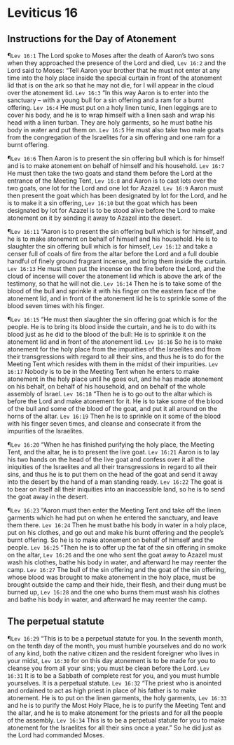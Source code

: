# Leviticus 16

## Instructions for the Day of Atonement
¶`Lev 16:1` The Lord spoke to Moses after the death of Aaron’s two sons when they approached the presence of the Lord and died,
`Lev 16:2` and the Lord said to Moses: “Tell Aaron your brother that he must not enter at any time into the holy place inside the special curtain in front of the atonement lid that is on the ark so that he may not die, for I will appear in the cloud over the atonement lid.
`Lev 16:3` “In this way Aaron is to enter into the sanctuary – with a young bull for a sin offering and a ram for a burnt offering.
`Lev 16:4` He must put on a holy linen tunic, linen leggings are to cover his body, and he is to wrap himself with a linen sash and wrap his head with a linen turban. They are holy garments, so he must bathe his body in water and put them on.
`Lev 16:5` He must also take two male goats from the congregation of the Israelites for a sin offering and one ram for a burnt offering.

¶`Lev 16:6` Then Aaron is to present the sin offering bull which is for himself and is to make atonement on behalf of himself and his household.
`Lev 16:7` He must then take the two goats and stand them before the Lord at the entrance of the Meeting Tent,
`Lev 16:8` and Aaron is to cast lots over the two goats, one lot for the Lord and one lot for Azazel.
`Lev 16:9` Aaron must then present the goat which has been designated by lot for the Lord, and he is to make it a sin offering,
`Lev 16:10` but the goat which has been designated by lot for Azazel is to be stood alive before the Lord to make atonement on it by sending it away to Azazel into the desert.

¶`Lev 16:11` “Aaron is to present the sin offering bull which is for himself, and he is to make atonement on behalf of himself and his household. He is to slaughter the sin offering bull which is for himself,
`Lev 16:12` and take a censer full of coals of fire from the altar before the Lord and a full double handful of finely ground fragrant incense, and bring them inside the curtain.
`Lev 16:13` He must then put the incense on the fire before the Lord, and the cloud of incense will cover the atonement lid which is above the ark of the testimony, so that he will not die.
`Lev 16:14` Then he is to take some of the blood of the bull and sprinkle it with his finger on the eastern face of the atonement lid, and in front of the atonement lid he is to sprinkle some of the blood seven times with his finger.

¶`Lev 16:15` “He must then slaughter the sin offering goat which is for the people. He is to bring its blood inside the curtain, and he is to do with its blood just as he did to the blood of the bull: He is to sprinkle it on the atonement lid and in front of the atonement lid.
`Lev 16:16` So he is to make atonement for the holy place from the impurities of the Israelites and from their transgressions with regard to all their sins, and thus he is to do for the Meeting Tent which resides with them in the midst of their impurities.
`Lev 16:17` Nobody is to be in the Meeting Tent when he enters to make atonement in the holy place until he goes out, and he has made atonement on his behalf, on behalf of his household, and on behalf of the whole assembly of Israel.
`Lev 16:18` “Then he is to go out to the altar which is before the Lord and make atonement for it. He is to take some of the blood of the bull and some of the blood of the goat, and put it all around on the horns of the altar.
`Lev 16:19` Then he is to sprinkle on it some of the blood with his finger seven times, and cleanse and consecrate it from the impurities of the Israelites.

¶`Lev 16:20` “When he has finished purifying the holy place, the Meeting Tent, and the altar, he is to present the live goat.
`Lev 16:21` Aaron is to lay his two hands on the head of the live goat and confess over it all the iniquities of the Israelites and all their transgressions in regard to all their sins, and thus he is to put them on the head of the goat and send it away into the desert by the hand of a man standing ready.
`Lev 16:22` The goat is to bear on itself all their iniquities into an inaccessible land, so he is to send the goat away in the desert.

¶`Lev 16:23` “Aaron must then enter the Meeting Tent and take off the linen garments which he had put on when he entered the sanctuary, and leave them there.
`Lev 16:24` Then he must bathe his body in water in a holy place, put on his clothes, and go out and make his burnt offering and the people’s burnt offering. So he is to make atonement on behalf of himself and the people.
`Lev 16:25` “Then he is to offer up the fat of the sin offering in smoke on the altar,
`Lev 16:26` and the one who sent the goat away to Azazel must wash his clothes, bathe his body in water, and afterward he may reenter the camp.
`Lev 16:27` The bull of the sin offering and the goat of the sin offering, whose blood was brought to make atonement in the holy place, must be brought outside the camp and their hide, their flesh, and their dung must be burned up,
`Lev 16:28` and the one who burns them must wash his clothes and bathe his body in water, and afterward he may reenter the camp.

## The perpetual statute
¶`Lev 16:29` “This is to be a perpetual statute for you. In the seventh month, on the tenth day of the month, you must humble yourselves and do no work of any kind, both the native citizen and the resident foreigner who lives in your midst,
`Lev 16:30` for on this day atonement is to be made for you to cleanse you from all your sins; you must be clean before the Lord.
`Lev 16:31` It is to be a Sabbath of complete rest for you, and you must humble yourselves. It is a perpetual statute.
`Lev 16:32` “The priest who is anointed and ordained to act as high priest in place of his father is to make atonement. He is to put on the linen garments, the holy garments,
`Lev 16:33` and he is to purify the Most Holy Place, he is to purify the Meeting Tent and the altar, and he is to make atonement for the priests and for all the people of the assembly.
`Lev 16:34` This is to be a perpetual statute for you to make atonement for the Israelites for all their sins once a year.” So he did just as the Lord had commanded Moses.
